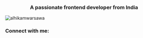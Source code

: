 <h3 align="center">A passionate frontend developer from India</h3>

<p align="left"> <img src="https://komarev.com/ghpvc/?username=alhikamwarsawa&label=Profile%20views&color=0e75b6&style=flat" alt="alhikamwarsawa" /> </p>

<h3 align="left">Connect with me:</h3>
<p align="left">
</p>
